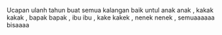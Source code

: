 Ucapan ulanh tahun buat semua kalangan baik untul anak anak , kakak kakak , bapak bapak , ibu ibu , kake kakek , nenek nenek , semuaaaaaa bisaaaa
